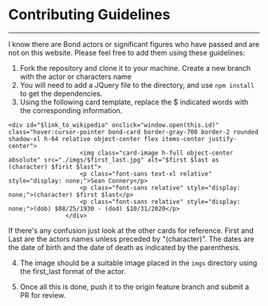 # Contributing Guidelines
---
I know there are Bond actors or significant figures who have passed and are not on this website. Please feel free to add them using these guidelines:

1. Fork the repository and clone it to your machine. Create a new branch with the actor or characters name
2. You will need to add a JQuery file to the directory, and use ```npm install``` to get the dependencies. 
3. Using the following card template, replace the $ indicated words with the corresponding information.

```
<div id="$link_to_wikipedia" onclick="window.open(this.id)" class="hover:cursor-pointer bond-card border-gray-700 border-2 rounded shadow-xl h-64 relative object-center flex items-center justify-center">
                    <img class="card-image h-full object-center absolute" src="./imgs/$first_last.jpg" alt="$first $last as (character) $first $last">
                    <p class="font-sans text-xl relative" style="display: none;">Sean Connery</p>
                    <p class="font-sans relative" style="display: none;">(character) $first $last</p>
                    <p class="font-sans relative" style="display: none;">(dob) $08/25/1930 - (dod) $10/31/2020</p>
                </div>
```
If there's any confusion just look at the other cards for reference. First and Last are the actors names unless preceded by "(character)". The dates are the date of birth and the date of death as indicated by the parenthesis. 

4. The image should be a suitable image placed in the ```imgs``` directory using the first_last format of the actor. 

5. Once all this is done, push it to the origin feature branch and submit a PR for review. 